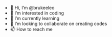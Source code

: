 - 👋 Hi, I’m @brukeeleo
- 👀 I’m interested in coding
- 🌱 I’m currently learning 
- 💞️ I’m looking to collaborate on creating codes
- 📫 How to reach me 

<!---
brukeeleo/brukeeleo is a ✨ special ✨ repository because its `README.md` (this file) appears on your GitHub profile.
You can click the Preview link to take a look at your changes.
--->
